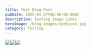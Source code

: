 ```yaml
---
title: Test Blog Post
pubDate: 2025-01-27T00:00:00.000Z
description: Testing Image Links
heroImage: /blog-images/jedoicon.jpg
category: Testing
---
```


![](/blog-placeholder-1.jpg)![](/blog-images/kevin1.jpg)![](/images/pattern-1.png)
